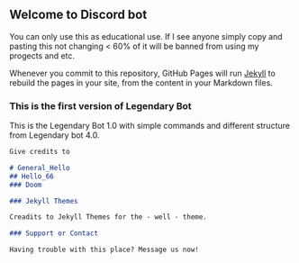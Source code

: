 ## Welcome to Discord bot

You can only use this as educational use. If I see anyone simply copy and pasting this not changing < 60% of it will be banned from using my progects and etc.

Whenever you commit to this repository, GitHub Pages will run [Jekyll](https://jekyllrb.com/) to rebuild the pages in your site, from the content in your Markdown files.

### This is the first version of Legendary Bot

This is the Legendary Bot 1.0 with simple commands and different structure from Legendary bot 4.0.

```markdown
Give credits to

# General_Hello
## Hello_66
### Doom

### Jekyll Themes

Creadits to Jekyll Themes for the - well - theme.

### Support or Contact

Having trouble with this place? Message us now!
